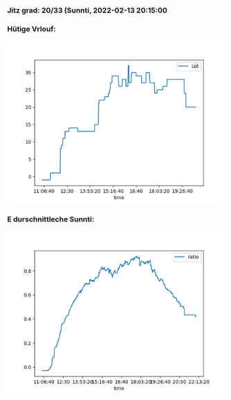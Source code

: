 ### Jitz grad: 20/33 (Sunnti, 2022-02-13 20:15:00

### Hütige Vrlouf:
![Graph](Today.png)

### E durschnittleche Sunnti:
![Graph](Sunnti.png)